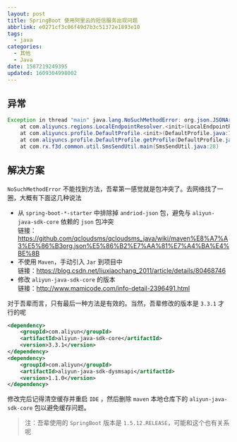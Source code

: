 ```yaml
---
layout: post
title: SpringBoot 使用阿里云的短信服务出现问题
abbrlink: e0271cf3c06f49d7b3c51372e1893e10
tags:
  - java
categories:
  - 其他
  - Java
date: 1587219249395
updated: 1609304998002
---
```


## 异常

```java
Exception in thread "main" java.lang.NoSuchMethodError: org.json.JSONArray.iterator()Ljava/util/Iterator;
	at com.aliyuncs.regions.LocalEndpointResolver.<init>(LocalEndpointResolver.java:39)
	at com.aliyuncs.profile.DefaultProfile.<init>(DefaultProfile.java:72)
	at com.aliyuncs.profile.DefaultProfile.getProfile(DefaultProfile.java:209)
	at com.rx.f3d.common.util.SmsSendUtil.main(SmsSendUtil.java:28)
```

## 解决方案

`NoSuchMethodError` 不能找到方法，吾辈第一感觉就是包冲突了。去网络找了一圈，大概有下面这几种说法

*   从 `spring-boot-*-starter` 中排除掉 `andriod-json` 包，避免与 `aliyun-java-sdk-core` 依赖的 `json` 包冲突\
    链接：<https://github.com/qcloudsms/qcloudsms_java/wiki/maven%E8%A7%A3%E5%86%B3org.json%E5%86%B2%E7%AA%81%E7%A4%BA%E4%BE%8B>
*   不使用 `Maven`，手动引入 `Jar` 到项目中\
    链接：<https://blog.csdn.net/liuxiaochang_2011/article/details/80468746>
*   修改 `aliyun-java-sdk-core` 的版本\
    链接：<http://www.mamicode.com/info-detail-2396491.html>

对于吾辈而言，只有最后一种方法是有效的。当然，吾辈修改的版本是 `3.3.1` 才行的呢

```xml
<dependency>
    <groupId>com.aliyun</groupId>
    <artifactId>aliyun-java-sdk-core</artifactId>
    <version>3.3.1</version>
</dependency>
<dependency>
    <groupId>com.aliyun</groupId>
    <artifactId>aliyun-java-sdk-dysmsapi</artifactId>
    <version>1.1.0</version>
</dependency>
```

修改完后记得清空缓存并重启 `IDE` ，然后删除 `maven` 本地仓库下的 `aliyun-java-sdk-core` 包以避免缓存问题。

> 注：吾辈使用的 `SpringBoot` 版本是 `1.5.12.RELEASE`，可能和这个也有关系呢
